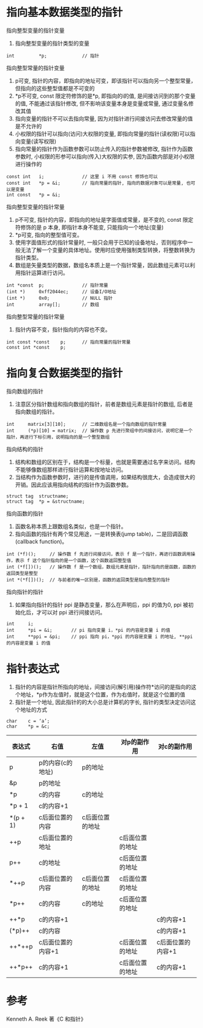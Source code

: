 # 指向基本数据类型的指针

指向整型变量的指针变量

1. 指向整型变量的指针类型的变量

```
int			*p;				// 指针
```

指向整型常量的指针变量

1. p可变, 指针的内容，即指向的地址可变，即该指针可以指向另一个整型常量，但指向的这些整型值都是不可变的
2. \*p不可变, const 限定符修饰的是*p, 即指向的i的值, 是间接访问到的那个变量的值, 不能通过该指针修改, 但不影响该变量本身是变量或常量, 通过变量名修改其值
3. 指向变量的指针不可以去指向常量, 因为对指针进行间接访问去修改常量的值是不允许的
4. 小权限的指针可以指向(访问)大权限的变量, 即指向常量的指针(读权限)可以指向变量(读写权限)
5. 指向常量的指针作为函数参数可以防止传入的指针参数被修改, 指针作为函数参数时, 小权限的形参可以指向(传入)大权限的实参, 因为函数内部是对小权限进行操作的

```
const int	i;				// 这里 i 不用 const 修饰也可以
const int	*p = &i;		// 指向常量的指针, 指向的数据对象可以是常量, 也可以是变量
int const	*p = &i;
```

指向整型变量的指针常量

1. p不可变, 指针的内容，即指向的地址是字面值或常量，是不变的, const 限定符修饰的是 p 本身, 即指针本身不能变, 只能指向一个地址(变量)
2. \*p可变, 指向的整型值可变。
3. 使用字面值形式的指针常量时, 一般只会用于已知的设备地址，否则程序中一般无法了解一个变量的具体地址。使用时应使用强制类型转换，将整数转换为指针类型。
4. 数组是矢量类型的数据，数组名本质上是一个指针常量，因此数组元素可以利用指针运算进行访问。

```
int *const	p;				// 指针常量
(int *)		0xff2044ec;		// 设备I/O地址
(int *)		0x0;			// NULL 指针
int			array[];		// 数组
```

指向整型常量的指针常量

1. 指针内容不变，指针指向的内容也不变。

```
int const *const	p;		// 指向常量的指针常量
const int *const	p;
```

# 指向复合数据类型的指针

指向数组的指针

1. 注意区分指针数组和指向数组的指针，前者是数组元素是指针的数组, 后者是指向数组的指针。

```
int		matrix[3][10];		// 二维数组名是一个指向数组的指针常量
int		(*p)[10] = matrix;	// 操作数 p 先进行聚组中的间接访问，说明它是一个指针，再进行下标引用，说明指向的是一个整型数组
```

指向结构的指针

1. 结构和数组的区别在于，结构是一个标量，也就是需要通过名字来访问。结构不能够像数组那样进行指针运算和按地址访问。
2. 当结构作为函数参数时，进行的是传值调用，如果结构很庞大，会造成很大的开销。因此应该用指向结构的指针作为函数参数。

```
struct tag	structname;
struct tag	*p = &structname;
```

指向函数的指针

1. 函数名称本质上跟数组名类似，也是一个指针。
2. 指向函数的指针有两个常见用途，一是转换表(jump table)，二是回调函数(callback function)。

```
int (*f)();		// 操作数 f 先进行间接访问，表示 f 是一个指针，再进行函数调用操作，表示 f 这个指针指向的是一个函数，这个函数返回整型值
int (*f[])();	// 操作数 f 是一个数组，数组元素是指针，指针指向的是函数，函数的返回类型是整型
int *(*f[])();	// 与前者的唯一区别是，函数的返回类型是指向整型的指针
```

指向指针的指针

1. 如果指向指针的指针 ppi 是静态变量，那么在声明后，ppi 的值为0, ppi 被初始化后，才可以对 ppi 进行间接访问。

```
int		i;
int		*pi = &i;		// pi 指向变量 i，*pi 的内容是变量 i 的值
int		**ppi = &pi;	// ppi 指向 pi，*ppi 的内容是变量 i 的地址, **ppi 的内容是变量 i 的值
```

# 指针表达式

1. 指针的内容是指针所指向的地址，间接访问(解引用)操作符\*访问的是指向的这个地址，\*p作为左值时，就是这个位置，作为右值时，就是这个位置的值
2. 指针是一个地址, 因此指针的的大小总是计算机的字长, 指针的类型决定访问这个地址的方式

```
char	c = ‘a’;
char	*p = &c;
```

| 表达式    | 右值           | 左值          | 对p的副作用    | 对c的副作用       |
| -------- | -------------- | ------------ | ------------ | --------------- |
| p        | p的内容(c的地址) | p的地址       |              |                 |
| &p       | p的地址         |              |              |                 |
| *p       | c的内容         | c的地址       |              |                 |
| *p + 1   | c的内容+1       |              |              |                 |
| *(p + 1) | c后面位置的内容  | c后面位置的地址 |              |                 |
| ++p      | c后面位置的地址  |              | c后面位置的地址 |                 |
| p++      | c的地址         |              | c后面位置的地址 |                 |
| *++p     | c后面位置的内容  | c后面位置的地址 | c后面位置的地址 |                 |
| *p++     | c的内容         |  c的地址      | c后面位置的地址 |                 |
| ++*p     | c的内容+1       |              |               | c的内容+1       |
| (*p)++   | c的内容         |              |               | c的内容+1       |
| ++*++p   | c后面位置的内容+1 |             | c后面位置的地址 | c后面位置的内容+1 |
| ++*p++   | c的内容+1       |              | c后面位置的地址 | c的内容+1        |

# 参考

Kenneth A. Reek 著《C 和指针》
